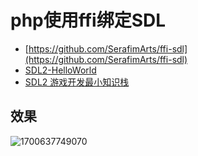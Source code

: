 # php使用ffi绑定SDL

- [https://github.com/SerafimArts/ffi-sdl](https://github.com/SerafimArts/ffi-sdl)
- [SDL2-HelloWorld](https://visualgmq.gitee.io/2019/07/28/SDL2-HelloWorld/)
- [SDL2 游戏开发最小知识栈](https://meishizaolunzi.com/sdl2-you-xi-kai-fa-zui-xiao-zhi-shi-zhan/)

## 效果
![1700637749070](https://github.com/he426100/hello-sdl/assets/9689137/65df8850-1e12-49cb-9f85-11ddb57724e9)
